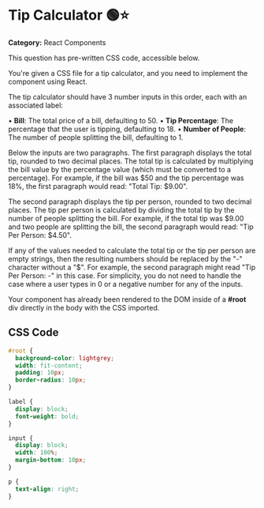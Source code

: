 # Tip Calculator 🟢⭐

**Category:** React Components

This question has pre-written CSS code, accessible below.

You're given a CSS file for a tip calculator, and you need to implement the component using React.

The tip calculator should have 3 number inputs in this order, each with an associated label:

• **Bill**: The total price of a bill, defaulting to 50.
• **Tip Percentage**: The percentage that the user is tipping, defaulting to 18.
• **Number of People**: The number of people splitting the bill, defaulting to 1.

Below the inputs are two paragraphs. The first paragraph displays the total tip, rounded to two decimal places. The total tip is calculated by multiplying the bill value by the percentage value (which must be converted to a percentage). For example, if the bill was $50 and the tip percentage was 18%, the first paragraph would read: "Total Tip: $9.00".

The second paragraph displays the tip per person, rounded to two decimal places. The tip per person is calculated by dividing the total tip by the number of people splitting the bill. For example, if the total tip was $9.00 and two people are splitting the bill, the second paragraph would read: "Tip Per Person: $4.50".

If any of the values needed to calculate the total tip or the tip per person are empty strings, then the resulting numbers should be replaced by the "-" character without a "$". For example, the second paragraph might read "Tip Per Person: -" in this case. For simplicity, you do not need to handle the case where a user types in 0 or a negative number for any of the inputs.

Your component has already been rendered to the DOM inside of a **#root** div directly in the body with the CSS imported.

## CSS Code

```css
#root {
  background-color: lightgrey;
  width: fit-content;
  padding: 10px;
  border-radius: 10px;
}

label {
  display: block;
  font-weight: bold;
}

input {
  display: block;
  width: 100%;
  margin-bottom: 10px;
}

p {
  text-align: right;
}
```
